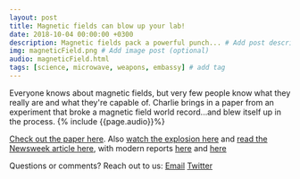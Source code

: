 ```yaml
---
layout: post
title: Magnetic fields can blow up your lab!
date: 2018-10-04 00:00:00 +0300
description: Magnetic fields pack a powerful punch... # Add post description (shows up as description on social media posts)
img: magneticField.png # Add image post (optional)
audio: magneticField.html
tags: [science, microwave, weapons, embassy] # add tag
---
```


Everyone knows about magnetic fields, but very few people know what they really are and what they're capable of. Charlie brings in a paper from an experiment that broke a magnetic field world record...and blew itself up in the process.
{% include {{page.audio}}%}

[Check out the paper here](https://aip.scitation.org/doi/10.1063/1.5044557). Also [watch the explosion here](https://www.youtube.com/watch?v=Hsu6FG_3adU) and [read the Newsweek article here](https://www.newsweek.com/record-breaking-magnetic-field-stronger-earth-1125817),
with modern reports [here](https://ieeexplore.ieee.org/document/8186377/) and [here](https://www.ncbi.nlm.nih.gov/pubmed/14628312)

Questions or comments? Reach out to us: [Email](paperboyspod@gmail.com) [Twitter](https://twitter.com/PaperBoysPod)
